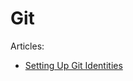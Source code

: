 # Git

Articles:
 - [Setting Up Git Identities](https://www.micah.soy/posts/setting-up-git-identities/)
 
